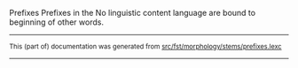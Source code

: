 Prefixes
Prefixes in the No linguistic content language are bound to beginning of other words.

* * *

<small>This (part of) documentation was generated from [src/fst/morphology/stems/prefixes.lexc](https://github.com/giellalt/lang-zxx/blob/main/src/fst/morphology/stems/prefixes.lexc)</small>

---

